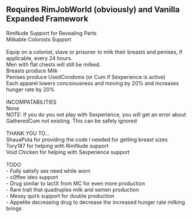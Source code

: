<p><h2>Requires RimJobWorld (obviously) and Vanilla Expanded Framework</h2>
RimNude Support for Revealing Parts<br>
Milkable Colonists Support<br>
<br>
Equip on a colonist, slave or prisoner to milk their breasts and penises, if applicable, every 24 hours.<br>
Men with flat chests will still be milked.<br>
Breasts produce Milk<br>
Penises produce UsedCondoms (or Cum if Sexperience is active)<br>
Each apparel lowers concsiousness and moving by 20% and increases hunger rate by 20%<br>
<br>
INCOMPATABILITIES<br>
None<br>
NOTE: If you do you not play with Sexperience, you will get an error about GatheredCum not existing. This can be safely ignored<br>
<br>
THANK YOU TO...<br>
ShauaPuta for providing the code I needed for getting breast sizes<br>
Tory187 for helping with RimNude support<br>
Void Chicken for helping with Sexperience support<br>
<br>
TODO<br>
- Fully satisfy sex need while worn<br>
- c0ffee ideo support<br>
- Drug similar to lactX from MC for even more production<br>
- Rare trait that quadruples milk and semen production<br>
- Messy quirk support for double production<br>
- Appetite decreasing drug to decrease the increased hunger rate milking brings<br>
</p>
